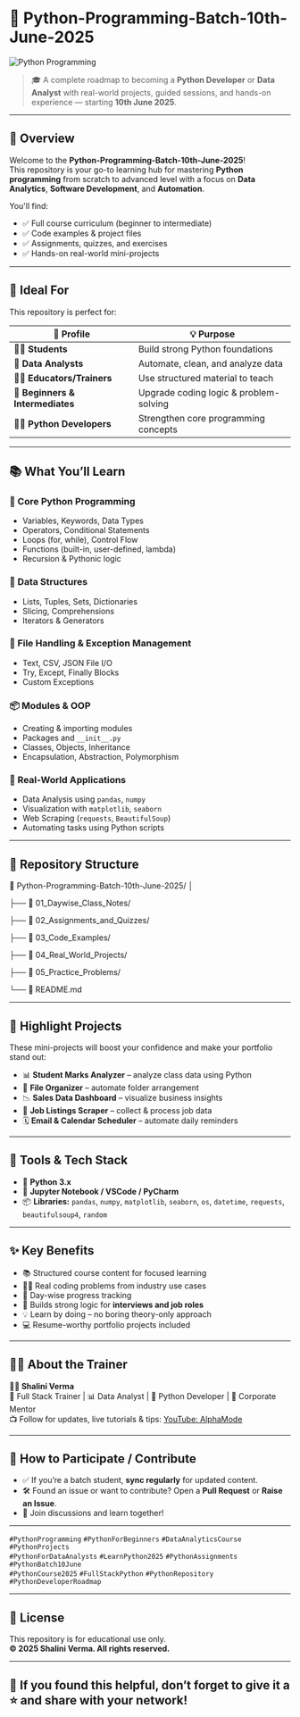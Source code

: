 # 🐍 Python-Programming-Batch-10th-June-2025

![Python Programming](https://github.com/user-attachments/assets/b23f3e39-f3be-41ab-ae8c-e53c37c9ce80)

> 🎓 A complete roadmap to becoming a **Python Developer** or **Data Analyst** with real-world projects, guided sessions, and hands-on experience — starting **10th June 2025**.

---

## 📘 Overview

Welcome to the **Python-Programming-Batch-10th-June-2025**!  
This repository is your go-to learning hub for mastering **Python programming** from scratch to advanced level with a focus on **Data Analytics**, **Software Development**, and **Automation**.

You'll find:
- ✅ Full course curriculum (beginner to intermediate)
- ✅ Code examples & project files
- ✅ Assignments, quizzes, and exercises
- ✅ Hands-on real-world mini-projects

---

## 🎯 Ideal For

This repository is perfect for:

| 👤 Profile | 💡 Purpose |
|-----------|------------|
| 👨‍🎓 **Students** | Build strong Python foundations |
| 💼 **Data Analysts** | Automate, clean, and analyze data |
| 👩‍🏫 **Educators/Trainers** | Use structured material to teach |
| 🧠 **Beginners & Intermediates** | Upgrade coding logic & problem-solving |
| 👩‍💻 **Python Developers** | Strengthen core programming concepts |

---

## 📚 What You’ll Learn

### 🧱 Core Python Programming
- Variables, Keywords, Data Types
- Operators, Conditional Statements
- Loops (for, while), Control Flow
- Functions (built-in, user-defined, lambda)
- Recursion & Pythonic logic

### 🧮 Data Structures
- Lists, Tuples, Sets, Dictionaries
- Slicing, Comprehensions
- Iterators & Generators

### 📂 File Handling & Exception Management
- Text, CSV, JSON File I/O
- Try, Except, Finally Blocks
- Custom Exceptions

### 📦 Modules & OOP
- Creating & importing modules
- Packages and `__init__.py`
- Classes, Objects, Inheritance
- Encapsulation, Abstraction, Polymorphism

### 🔬 Real-World Applications
- Data Analysis using `pandas`, `numpy`
- Visualization with `matplotlib`, `seaborn`
- Web Scraping (`requests`, `BeautifulSoup`)
- Automating tasks using Python scripts

---

## 🧪 Repository Structure


📂 Python-Programming-Batch-10th-June-2025/
│

├── 📁 01_Daywise_Class_Notes/

├── 📁 02_Assignments_and_Quizzes/

├── 📁 03_Code_Examples/

├── 📁 04_Real_World_Projects/

├── 📁 05_Practice_Problems/

└── 📄 README.md


---

## 🚀 Highlight Projects

These mini-projects will boost your confidence and make your portfolio stand out:

- 📊 **Student Marks Analyzer** – analyze class data using Python
- 📁 **File Organizer** – automate folder arrangement
- 📉 **Sales Data Dashboard** – visualize business insights
- 🔎 **Job Listings Scraper** – collect & process job data
- 🗓️ **Email & Calendar Scheduler** – automate daily reminders

---

## 🔧 Tools & Tech Stack

- 🐍 **Python 3.x**
- 🧪 **Jupyter Notebook / VSCode / PyCharm**
- 📦 **Libraries:** `pandas`, `numpy`, `matplotlib`, `seaborn`, `os`, `datetime`, `requests`, `beautifulsoup4`, `random`

---

## ✨ Key Benefits

- 📚 Structured course content for focused learning  
- 👨‍💻 Real coding problems from industry use cases  
- 🔁 Day-wise progress tracking  
- 🧠 Builds strong logic for **interviews and job roles**  
- 💡 Learn by doing – no boring theory-only approach  
- 💻 Resume-worthy portfolio projects included

---

## 🧑‍🏫 About the Trainer

**👩‍💻 Shalini Verma**  
🚀 Full Stack Trainer | 📊 Data Analyst | 🐍 Python Developer | 🎤 Corporate Mentor  
📺 Follow for updates, live tutorials & tips: [YouTube: AlphaMode](https://www.youtube.com/@AlphaMode)

---

## 🤝 How to Participate / Contribute

- ✅ If you’re a batch student, **sync regularly** for updated content.
- 🛠️ Found an issue or want to contribute? Open a **Pull Request** or **Raise an Issue**.
- 💬 Join discussions and learn together!

---

`#PythonProgramming` `#PythonForBeginners` `#DataAnalyticsCourse` `#PythonProjects`  
`#PythonForDataAnalysts` `#LearnPython2025` `#PythonAssignments` `#PythonBatch10June`  
`#PythonCourse2025` `#FullStackPython` `#PythonRepository` `#PythonDeveloperRoadmap`

---

## 📌 License

This repository is for educational use only.  
**© 2025 Shalini Verma. All rights reserved.**

---

## 🌟 If you found this helpful, don’t forget to give it a ⭐ and share with your network!

